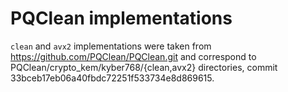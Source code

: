 # PQClean implementations

`clean` and `avx2` implementations were taken from https://github.com/PQClean/PQClean.git and correspond to PQClean/crypto_kem/kyber768/{clean,avx2} directories, commit 33bceb17eb06a40fbdc72251f533734e8d869615.
